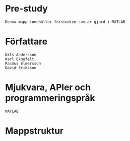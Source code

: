 # Pre-study
	Denna mapp innehåller förstudien som är gjord i MATLAB

# Författare
	Nils Andersson
	Karl Eknefelt
	Rasmus Elmersson
	David Eriksson
# Mjukvara, APIer och programmeringspråk
	MATLAB
# Mappstruktur


